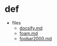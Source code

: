 # def

- files
  - [docsify.md](docsify.md)
  - [foam.md](foam.md)
  - [foobar2000.md](foobar2000.md)
